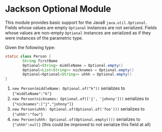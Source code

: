 # Jackson Optional Module

This module provides basic support for the Java8 `java.util.Optional`.  Fields whose values are empty `Optional` instances are not serialized.  Fields whose values are non-empty `Optional` instances are serialized as if they were instances of the parametric type.

Given the following type:

```java
static class Person {
        String firstName
        Optional<String> middleName = Optional.empty()
        Optional<List<String>> nicknames = Optional.empty()
        Optional<Optional<String>> uhhh = Optional.empty()
}
```

  1. `new Person(middleName: Optional.of("k"))` serializes to `{"middleName":"k"}`
 2. `new Person(nicknames: Optional.of(['j', 'johnny']))` serializes to `{"nicknames":["j","johnny"]}`
 3. `new Person(uhhh: Optional.of(Optional.of('foo')))` serializes to `{"uhhh":"foo"}`
 4.  `new Person(uhhh: Optional.of(Optional.empty()))` serializes to `{"uhhh":null}` (this could be improved to not serialize this field at all)
